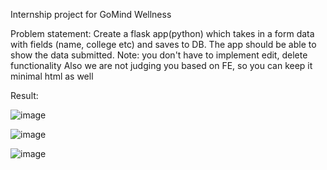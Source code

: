 Internship project for GoMind Wellness

Problem statement: Create a flask app(python) which takes in a form data with fields (name, college etc) and saves to DB. The app should be able to show the data submitted. Note: you don't have to implement edit, delete functionality
Also we are not judging you based on FE, so you can keep it minimal html as well 


Result:

![image](https://github.com/mayank0-2/project/assets/55244028/a96d51ef-dc90-4c19-9747-256414a364c9)

![image](https://github.com/mayank0-2/project/assets/55244028/65b0d8c2-b791-46cf-99b1-8e94f63c2489)

![image](https://github.com/mayank0-2/project/assets/55244028/250e2ff3-90d9-413c-a25d-5eb736949548)
